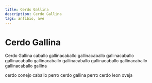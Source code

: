 ```yaml
---
title: Cerdo Gallina
description: Cerdo Gallina
tags: anfibio, ave
---
```


# Cerdo Gallina

Cerdo Gallina caballo gallinacaballo gallinacaballo gallinacaballo gallinacaballo gallinacaballo gallinacaballo gallinacaballo gallinacaballo gallinacaballo gallina

cerdo conejo caballo perro cerdo gallina perro cerdo leon oveja